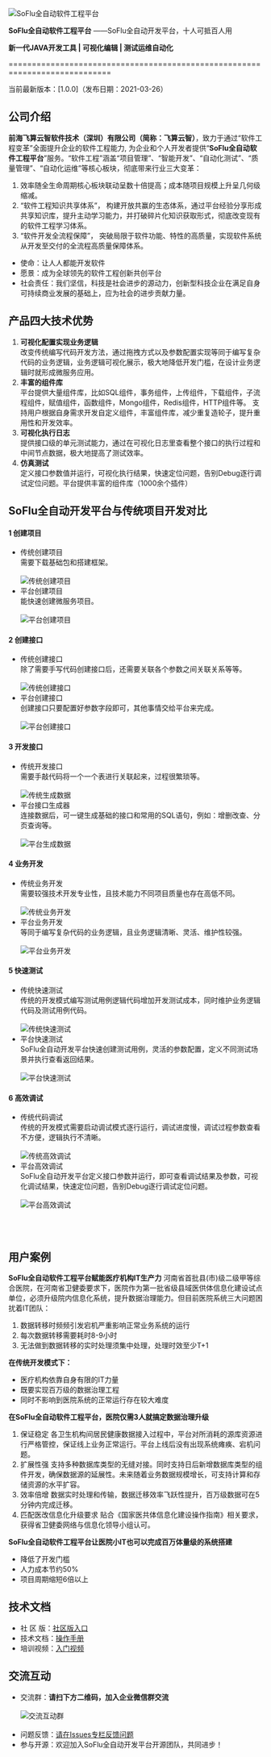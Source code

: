 
![SoFlu全自动软件工程平台](https://github.com/feisuanyz/SoFlu-adp/blob/main/images/SoFluapd.png)

**SoFlu全自动软件工程平台**
                 ——SoFlu全自动开发平台，十人可抵百人用
                
**新一代JAVA开发工具 | 可视化编辑 | 测试运维自动化**

============================================================================

当前最新版本：[1.0.0]（发布日期：2021-03-26）

公司介绍
-----------------------------------

**前海飞算云智软件技术（深圳）有限公司（简称：飞算云智）**，致力于通过“软件工程变革”全面提升企业的软件工程能力, 为企业和个人开发者提供“**SoFlu全自动软件工程平台**”服务。“软件工程”涵盖“项目管理”、“智能开发”、“自动化测试”、“质量管理”、“自动化运维”等核心板块，彻底带来行业三大变革：
1. 效率随全生命周期核心板块联动呈数十倍提高；成本随项目规模上升呈几何级缩减。
2. “软件工程知识共享体系”， 构建开放共赢的生态体系，通过平台经验分享形成共享知识库，提升主动学习能力，并打破碎片化知识获取形式，彻底改变现有的软件工程学习体系。
3. “软件开发全流程保障”， 突破局限于软件功能、特性的高质量，实现软件系统从开发至交付的全流程高质量保障体系。
- 使命：让人人都能开发软件
- 愿景：成为全球领先的软件工程创新共创平台
- 社会责任：我们坚信，科技是社会进步的源动力，创新型科技企业在满足自身可持续商业发展的基础上，应为社会的进步贡献力量。


产品四大技术优势
-----------------------------------
1. **可视化配置实现业务逻辑**<br>
改变传统编写代码开发方法，通过拖拽方式以及参数配置实现等同于编写复杂代码的业务逻辑，业务逻辑可视化展示，极大地降低开发门槛，在设计业务逻辑时就形成微服务应用。<br>
2. **丰富的组件库**<br>
平台提供大量组件库，比如SQL组件，事务组件，上传组件，下载组件，子流程组件，赋值组件，函数组件，Mongo组件，Redis组件，HTTP组件等。
支持用户根据自身需求开发自定义组件，丰富组件库，减少重复造轮子，提升重用性和开发效率。<br>
3. **可视化执行日志**<br>
提供接口级的单元测试能力，通过在可视化日志里查看整个接口的执行过程和中间节点数据，极大地提高了测试效率。<br>
4. **仿真测试**<br>
定义接口参数值并运行，可视化执行结果，快速定位问题，告别Debug逐行调试定位问题。平台提供丰富的组件库（1000余个插件）


**SoFlu全自动开发平台与传统项目开发对比**
---------------------------------------

#### 1 创建项目
- 传统创建项目 <br>需要下载基础包和搭建框架。<br> <br>
![传统创建项目](https://github.com/feisuanyz/SoFlu-adp/blob/main/images/01.oldCreateProject.gif)
- 平台创建项目 <br>能快速创建微服务项目。<br> <br>
![平台创建项目](https://github.com/feisuanyz/SoFlu-adp/blob/main/images/01.newCreateProject.gif)


#### 2 创建接口
- 传统创建接口 <br>除了需要手写代码创建接口后，还需要关联各个参数之间关联关系等等。<br> <br>
![传统创建接口](https://github.com/feisuanyz/SoFlu-adp/blob/main/images/02.oldCreateInterface.gif)
- 平台创建接口 <br>创建接口只要配置好参数字段即可，其他事情交给平台来完成。<br> <br>
![平台创建接口](https://github.com/feisuanyz/SoFlu-adp/blob/main/images/02.newCreateInterface.gif)


#### 3 开发接口
- 传统开发接口 <br>需要手敲代码将一个一个表进行关联起来，过程很繁琐等。<br> <br>
![传统生成数据](https://github.com/feisuanyz/SoFlu-adp/blob/main/images/03.oldGenerateData.gif)
- 平台接口生成器 <br>连接数据后，可一键生成基础的接口和常用的SQL语句，例如：增删改查、分页查询等。<br> <br>
![平台生成数据](https://github.com/feisuanyz/SoFlu-adp/blob/main/images/03.newGenerateData.gif)


#### 4 业务开发 
- 传统业务开发 <br>需要较强技术开发专业性，且技术能力不同项目质量也存在高低不同。<br> <br>
![传统业务开发](https://github.com/feisuanyz/SoFlu-adp/blob/main/images/04.oldBusinessDev.gif)
- 平台业务开发 <br>等同于编写复杂代码的业务逻辑，且业务逻辑清晰、灵活、维护性较强。<br> <br>
![平台业务开发](https://github.com/feisuanyz/SoFlu-adp/blob/main/images/04.newBusinessDev.gif)


#### 5 快速测试
- 传统快速测试 <br>传统的开发模式编写测试用例逻辑代码增加开发测试成本，同时维护业务逻辑代码及测试用例代码。<br> <br>
![传统快速测试](https://github.com/feisuanyz/SoFlu-adp/blob/main/images/05.oldQuickTest.gif)
- 平台快速测试 <br>SoFlu全自动开发平台快速创建测试用例，灵活的参数配置，定义不同测试场景并执行查看返回结果。<br> <br>
![平台快速测试](https://github.com/feisuanyz/SoFlu-adp/blob/main/images/05.newQuickTest.gif)


#### 6 高效调试
- 传统代码调试 <br>传统的开发模式需要启动调试模式逐行运行，调试进度慢，调试过程参数查看不方便，逻辑执行不清晰。 <br> <br>
![传统高效调试](https://github.com/feisuanyz/SoFlu-adp/blob/main/images/06.oldDeBug.gif)
- 平台高效调试 <br>SoFlu全自动开发平台定义接口参数并运行，即可查看调试结果及参数，可视化调试结果，快速定位问题，告别Debug逐行调试定位问题。<br> <br>
![平台高效调试](https://github.com/feisuanyz/SoFlu-adp/blob/main/images/06.newDeBug.gif)


<br>
<br>

用户案例
-----------------------------------
**SoFlu全自动软件工程平台赋能医疗机构IT生产力**
河南省首批县(市)级二级甲等综合医院，在河南省卫健委要求下，医院作为第一批省级县域医供体信息化建设试点单位，必须升级院内信息化系统，提升数据治理能力。但目前医院系统三大问题困扰着IT团队：
1. 数据转移时频频引发宕机严重影响正常业务系统的运行
2. 每次数据转移需要耗时8-9小时
3. 无法做到数据转移的实时处理须集中处理，处理时效至少T+1

**在传统开发模式下：**
- 医疗机构依靠自身有限的IT力量
- 既要实现百万级的数据治理工程
- 同时不影响到医院系统的正常运行存在较大难度

**在SoFlu全自动软件工程平台，医院仅需3人就搞定数据治理升级**
1. 保证稳定
各卫生机构间居民健康数据接入过程中，平台对所消耗的源库资源进行严格管控，保证线上业务正常运行。平台上线后没有出现系统瘫痪、宕机问题。
2. 扩展性强
支持多种数据库类型的无缝对接。同时支持日后新增数据库类型的组件开发，确保数据源的延展性。未来随着业务数据规模增长，可支持计算和存储资源的水平扩容。
3. 效率倍增
数据实时处理和传输，数据迁移效率飞跃性提升，百万级数据可在5分钟内完成迁移。
4. 匹配医改信息化升级要求
贴合《国家医共体信息化建设操作指南》相关要求，获得省卫健委网络与信息化领导小组认可。

**SoFlu全自动软件工程平台让医院小IT也可以完成百万体量级的系统搭建**
- 降低了开发门槛
- 人力成本节约50%
- 项目周期缩短6倍以上 

**技术文档**
-----------------------------------
- 社 区 版：[社区版入口](https://orp.feisuanyz.com)
- 技术文档：[操作手册](https://feisuanyz.com/support/helpCenter/)
- 培训视频：[入门视频](https://feisuanyz.com/shortVideo/list/)

**交流互动**
-----------------------------------
- 交流群：**请扫下方二维码，加入企业微信群交流** <br><br>
![交流互动群](https://github.com/feisuanyz/SoFlu-adp/blob/main/images/interaction-new.png) <br><br>
- 问题反馈：[请在Issues专栏反馈问题](https://github.com/feisuanyz/SoFlu-adp/issues)
- 参与开源：欢迎加入SoFlu全自动开发平台开源团队，共同进步！

